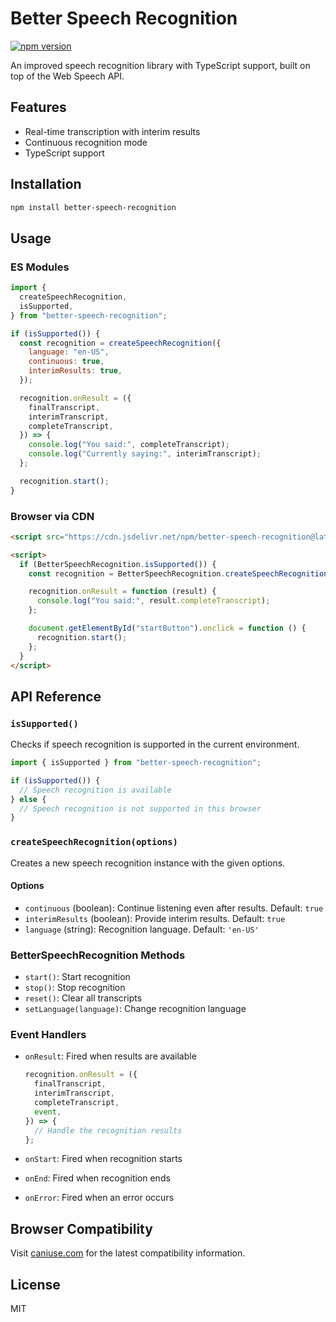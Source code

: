 # Better Speech Recognition

[![npm version](https://img.shields.io/npm/v/better-speech-recognition.svg)](https://www.npmjs.com/package/better-speech-recognition)

An improved speech recognition library with TypeScript support, built on top of the Web Speech API.

## Features

- Real-time transcription with interim results
- Continuous recognition mode
- TypeScript support

## Installation

```bash
npm install better-speech-recognition
```

## Usage

### ES Modules

```javascript
import {
  createSpeechRecognition,
  isSupported,
} from "better-speech-recognition";

if (isSupported()) {
  const recognition = createSpeechRecognition({
    language: "en-US",
    continuous: true,
    interimResults: true,
  });

  recognition.onResult = ({
    finalTranscript,
    interimTranscript,
    completeTranscript,
  }) => {
    console.log("You said:", completeTranscript);
    console.log("Currently saying:", interimTranscript);
  };

  recognition.start();
}
```

### Browser via CDN

```html
<script src="https://cdn.jsdelivr.net/npm/better-speech-recognition@latest/dist/index.min.js"></script>

<script>
  if (BetterSpeechRecognition.isSupported()) {
    const recognition = BetterSpeechRecognition.createSpeechRecognition();

    recognition.onResult = function (result) {
      console.log("You said:", result.completeTranscript);
    };

    document.getElementById("startButton").onclick = function () {
      recognition.start();
    };
  }
</script>
```

## API Reference

### `isSupported()`

Checks if speech recognition is supported in the current environment.

```javascript
import { isSupported } from "better-speech-recognition";

if (isSupported()) {
  // Speech recognition is available
} else {
  // Speech recognition is not supported in this browser
}
```

### `createSpeechRecognition(options)`

Creates a new speech recognition instance with the given options.

#### Options

- `continuous` (boolean): Continue listening even after results. Default: `true`
- `interimResults` (boolean): Provide interim results. Default: `true`
- `language` (string): Recognition language. Default: `'en-US'`

### BetterSpeechRecognition Methods

- `start()`: Start recognition
- `stop()`: Stop recognition
- `reset()`: Clear all transcripts
- `setLanguage(language)`: Change recognition language

### Event Handlers

- `onResult`: Fired when results are available

  ```typescript
  recognition.onResult = ({
    finalTranscript,
    interimTranscript,
    completeTranscript,
    event,
  }) => {
    // Handle the recognition results
  };
  ```

- `onStart`: Fired when recognition starts
- `onEnd`: Fired when recognition ends
- `onError`: Fired when an error occurs

## Browser Compatibility

Visit [caniuse.com](https://caniuse.com/#feat=speech-recognition) for the latest compatibility information.

## License

MIT
